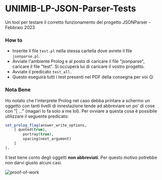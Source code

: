 # UNIMIB-LP-JSON-Parser-Tests
Un tool per testare il corretto funzionamento del progetto JSONParser - Febbraio 2023


### How to
- Inserite il file `test.pl` nella stessa cartella dove avrete il file `jsonparse.pl`.
- Avviate l'ambiente Prolog e al posto di caricare il file "jsonparse", caricare il file "test". Si occuperà lui di caricare il vostro progetto.
- Avviate il predicato `test_all.`
- Questo eseguirà tutti i test presenti nel PDF della consegna per voi 😉

### Nota Bene
Ho notato che l'interprete Prolog nel caso debba printare a schermo un oggetto con tanti livelli di innestazione tende ad abbreviare un po' di cose con "| ..." (magari lo fa solo a me lol). Per ovviare a questa cosa è possibile utilizzare il seguente predicato:
```prolog
set_prolog_flag(answer_write_options,
    [ quoted(true),
        portray(true),
        spacing(next_argument)
    ]
).
```

Il test tiene conto degli oggetti **non abbreviati**. Per questo motivo potrebbe non darvi giusto alcuni casi. 

![proof-of-work](https://user-images.githubusercontent.com/86363063/220473031-618832bc-db81-401b-ba57-c4f6948a264e.gif)
